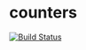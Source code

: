 # counters
[![Build Status](https://travis-ci.org/crazygreenpenguin/counters.svg?branch=master)](https://travis-ci.org/crazygreenpenguin/counters)
